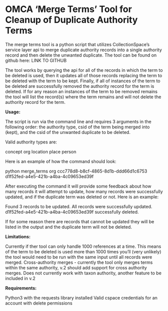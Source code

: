 # OMCA ‘Merge Terms’ Tool for Cleanup of Duplicate Authority Terms

The merge terms tool is a python script that utilizes CollectionSpace’s service layer api to merge duplicate authority records into a single authority record and then delete the unwanted duplicate. The tool can be found on github here: LINK TO GITHUB

The tool works by querying the api for all of the records in which the term to be deleted is used, then it updates all of those records replacing the term to be deleted with the term to be kept. Finally, if all of instances of the term to be deleted are successfully removed the authority record for the term is deleted. If for any reason an instances of the term to be removed remains the tool will list the record(s) where the term remains and will not delete the authority record for the term.

**Usage:**

The script is run via the command line and requires 3 arguments in the following order: the authority type, csid of the term being merged into (kept), and the csid of the unwanted duplicate to be deleted. 

Valid authority types are:

concept
org 
location 
place
person

Here is an example of how the command should look:

python merge_terms org ccc778d8-b8cf-4865-8d1b-ddd66d1c6753 d1f52fed-a4e5-421b-a4ba-4c09653ed39f

After executing the command it will provide some feedback about how many records it will attempt to update, how many records were successfully updated, and if the duplicate term was deleted or not. Here is an example:

Found 3 records to be updated.
All records were successfully updated.
d1f52fed-a4e5-421b-a4ba-4c09653ed39f successfully deleted.

If for some reason there are records that cannot be updated they will be listed in the output and the duplicate term will not be deleted.

**Limitations:**

Currently if ther tool can only handle 1000 references at a time. This means of the term to be deleted is used more than 1000 times you’ll (very unlikely) the tool would need to be run with the same input until all records were merged.
Cross-authority merges - currently the tool only merges terms within the same authority, v.2 should add support for cross authority merges.
Does not currently work with taxon authority, another feature to be included in v.2


**Requirements:**

Python3 with the requests library installed
Valid cspace credentials for an account with delete permissions
